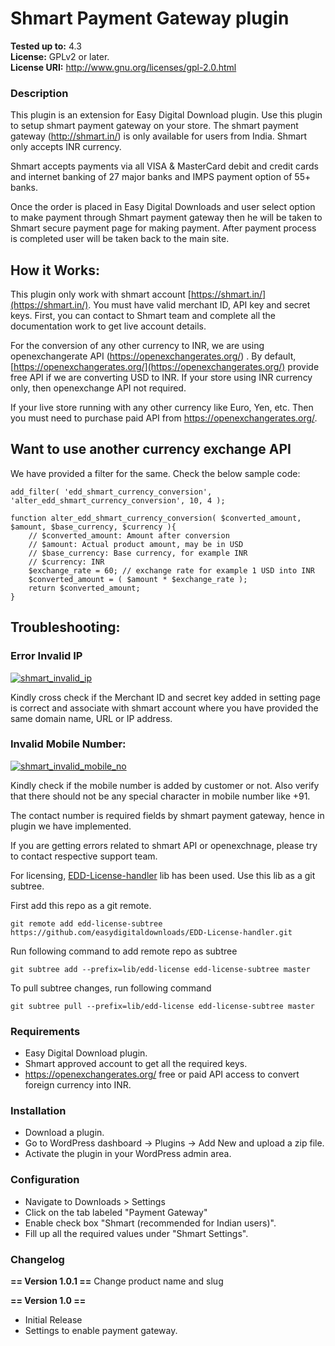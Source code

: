 # Shmart Payment Gateway plugin 

**Tested up to:** 4.3  
**License:** GPLv2 or later.  
**License URI:** http://www.gnu.org/licenses/gpl-2.0.html  


### Description

This plugin is an extension for Easy Digital Download plugin. Use this plugin to setup shmart payment gateway on your store. The shmart payment gateway (http://shmart.in/) is only available for users from India. 
Shmart only accepts INR currency. 

Shmart accepts payments via all VISA & MasterCard debit and credit cards and internet banking of 27 major banks and IMPS payment option of 55+ banks.

Once the order is placed in Easy Digital Downloads and user select option to make payment through Shmart payment gateway then he will be taken to Shmart secure payment page for making payment. After payment process is completed user will be taken back to the main site.


## How it Works:

This plugin only work with shmart account [https://shmart.in/](https://shmart.in/). You must have valid merchant ID, API key and secret keys.
First, you can contact to Shmart team and complete all the documentation work to get live account details.

For the conversion of any other currency to INR, we are using openexchangerate API (https://openexchangerates.org/) . By default, [https://openexchangerates.org/](https://openexchangerates.org/) provide free API if we are converting USD to INR.
If your store using INR currency only, then openexchange API not required.

If your live store running with any other currency like Euro, Yen, etc. Then you must need to purchase paid API from https://openexchangerates.org/.

## Want to use another currency exchange API

We have provided a filter for the same. Check the below sample code:

```
add_filter( 'edd_shmart_currency_conversion', 'alter_edd_shmart_currency_conversion', 10, 4 );

function alter_edd_shmart_currency_conversion( $converted_amount, $amount, $base_currency, $currency ){
	// $converted_amount: Amount after conversion
	// $amount: Actual product amount, may be in USD
	// $base_currency: Base currency, for example INR
	// $currency: INR
	$exchange_rate = 60; // exchange rate for example 1 USD into INR
	$converted_amount = ( $amount * $exchange_rate );
	return $converted_amount;
}
```
## Troubleshooting:

### Error Invalid IP

[![shmart_invalid_ip](https://cloud.githubusercontent.com/assets/7771963/10606506/0b9fc314-7751-11e5-84c6-e7bbe754840a.png)](https://cloud.githubusercontent.com/assets/7771963/10606506/0b9fc314-7751-11e5-84c6-e7bbe754840a.png)

Kindly cross check if the Merchant ID and secret key added in setting page is correct and associate with shmart account where you have provided the same domain name, URL or IP address.

### Invalid Mobile Number:

[![shmart_invalid_mobile_no](https://cloud.githubusercontent.com/assets/7771963/10606530/2b72ae5e-7751-11e5-8cdc-a985f8d69658.png)](https://cloud.githubusercontent.com/assets/7771963/10606530/2b72ae5e-7751-11e5-8cdc-a985f8d69658.png)

Kindly check if the mobile number is added by customer or not. Also verify that there should not be any special character in mobile number like +91.

The contact number is required fields by shmart payment gateway, hence in plugin we have implemented.


If you are getting errors related to shmart API or openexchnage, please try to contact respective support team.

For licensing, [EDD-License-handler](https://github.com/easydigitaldownloads/EDD-License-handler) lib has been used. Use this lib as a git subtree.

First add this repo as a git remote.

    git remote add edd-license-subtree https://github.com/easydigitaldownloads/EDD-License-handler.git

Run following command to add remote repo as subtree

    git subtree add --prefix=lib/edd-license edd-license-subtree master

To pull subtree changes, run following command

    git subtree pull --prefix=lib/edd-license edd-license-subtree master

### Requirements

* Easy Digital Download plugin.
* Shmart approved account to get all the required keys. 
* https://openexchangerates.org/ free or paid API access to convert foreign currency into INR. 

### Installation

 * Download a plugin. 
 * Go to WordPress dashboard -> Plugins -> Add New and upload a zip file. 
 * Activate the plugin in your WordPress admin area.

### Configuration

 * Navigate to Downloads > Settings
 * Click on the tab labeled "Payment Gateway"
 * Enable check box "Shmart (recommended for Indian users)".
 * Fill up all the required values under "Shmart Settings". 

### Changelog
**== Version 1.0.1 ==**
Change product name and slug

**== Version 1.0 ==**
* Initial Release
* Settings to enable payment gateway.
